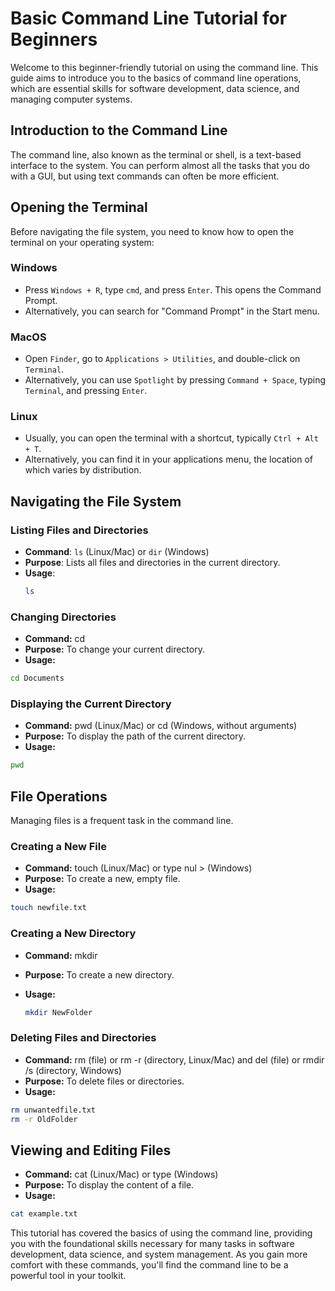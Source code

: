 # Basic Command Line Tutorial for Beginners

Welcome to this beginner-friendly tutorial on using the command line. This guide aims to introduce you to the basics of command line operations, which are essential skills for software development, data science, and managing computer systems.

## Introduction to the Command Line

The command line, also known as the terminal or shell, is a text-based interface to the system. You can perform almost all the tasks that you do with a GUI, but using text commands can often be more efficient.

## Opening the Terminal

Before navigating the file system, you need to know how to open the terminal on your operating system:

### Windows
- Press `Windows + R`, type `cmd`, and press `Enter`. This opens the Command Prompt.
- Alternatively, you can search for "Command Prompt" in the Start menu.

### MacOS
- Open `Finder`, go to `Applications > Utilities`, and double-click on `Terminal`.
- Alternatively, you can use `Spotlight` by pressing `Command + Space`, typing `Terminal`, and pressing `Enter`.

### Linux
- Usually, you can open the terminal with a shortcut, typically `Ctrl + Alt + T`.
- Alternatively, you can find it in your applications menu, the location of which varies by distribution.


## Navigating the File System

### Listing Files and Directories

- **Command**: `ls` (Linux/Mac) or `dir` (Windows)
- **Purpose**: Lists all files and directories in the current directory.
- **Usage**:
  ```bash
  ls
  ```
  
### Changing Directories

- **Command:** cd <directory>
- **Purpose:** To change your current directory.
- **Usage:**

```bash
cd Documents

```

### Displaying the Current Directory

- **Command:** pwd (Linux/Mac) or cd (Windows, without arguments)
- **Purpose:** To display the path of the current directory.
- **Usage:**

```bash
pwd
```

## File Operations

Managing files is a frequent task in the command line.

### Creating a New File

- **Command:** touch <filename> (Linux/Mac) or type nul > <filename> (Windows)
- **Purpose:** To create a new, empty file.
- **Usage:**

```bash
touch newfile.txt
```

### Creating a New Directory

- **Command:** mkdir <directoryname>
- **Purpose:** To create a new directory.
- **Usage:**
  
  ```bash
  mkdir NewFolder
  ```

### Deleting Files and Directories

- **Command:** rm <filename> (file) or rm -r <directoryname> (directory, Linux/Mac) and del <filename> (file) or rmdir /s <directoryname> (directory, Windows)
- **Purpose:** To delete files or directories.
- **Usage:**

```bash
rm unwantedfile.txt
rm -r OldFolder
```

## Viewing and Editing Files

- **Command:** cat <filename> (Linux/Mac) or type <filename> (Windows)
- **Purpose:** To display the content of a file.
- **Usage:**

```bash
cat example.txt
```


This tutorial has covered the basics of using the command line, providing you with the foundational skills necessary for many tasks in software development, data science, and system management. As you gain more comfort with these commands, you'll find the command line to be a powerful tool in your toolkit.




